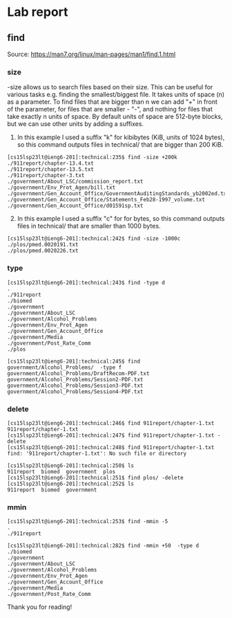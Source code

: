# Lab report
## find  
Source: https://man7.org/linux/man-pages/man1/find.1.html  

### size
-size allows us to search files based on their size. This can be useful for various tasks e.g. finding the smallest/biggest file. It takes units of space (n) as a parameter. To find files that are bigger than n we can add "+" in front of the parameter, for files that are smaller - "-", and nothing for files that take exactly n units of space. By default units of space are 512-byte blocks, but we can use other units by adding a suffixes.  
1. In this example I used a suffix "k" for kibibytes (KiB, units of 1024 bytes), so this command outputs files in technical/ that are bigger than 200 KiB.  
```
[cs15lsp23lt@ieng6-201]:technical:235$ find -size +200k
./911report/chapter-13.4.txt
./911report/chapter-13.5.txt
./911report/chapter-3.txt
./government/About_LSC/commission_report.txt
./government/Env_Prot_Agen/bill.txt
./government/Gen_Account_Office/GovernmentAuditingStandards_yb2002ed.txt
./government/Gen_Account_Office/Statements_Feb28-1997_volume.txt
./government/Gen_Account_Office/d01591sp.txt
```
2. In this example I used a suffix "c" for for bytes, so this command outputs files in technical/ that are smaller than 1000 bytes.
```
[cs15lsp23lt@ieng6-201]:technical:242$ find -size -1000c
./plos/pmed.0020191.txt
./plos/pmed.0020226.txt
```  

### type  
```
[cs15lsp23lt@ieng6-201]:technical:243$ find -type d
.
./911report
./biomed
./government
./government/About_LSC
./government/Alcohol_Problems
./government/Env_Prot_Agen
./government/Gen_Account_Office
./government/Media
./government/Post_Rate_Comm
./plos
```
```
[cs15lsp23lt@ieng6-201]:technical:245$ find government/Alcohol_Problems/  -type f       
government/Alcohol_Problems/DraftRecom-PDF.txt
government/Alcohol_Problems/Session2-PDF.txt
government/Alcohol_Problems/Session3-PDF.txt
government/Alcohol_Problems/Session4-PDF.txt
```  

### delete 
```
[cs15lsp23lt@ieng6-201]:technical:246$ find 911report/chapter-1.txt        
911report/chapter-1.txt
[cs15lsp23lt@ieng6-201]:technical:247$ find 911report/chapter-1.txt -delete
[cs15lsp23lt@ieng6-201]:technical:248$ find 911report/chapter-1.txt
find: '911report/chapter-1.txt': No such file or directory
```  
```
[cs15lsp23lt@ieng6-201]:technical:250$ ls 
911report  biomed  government  plos
[cs15lsp23lt@ieng6-201]:technical:251$ find plos/ -delete
[cs15lsp23lt@ieng6-201]:technical:252$ ls
911report  biomed  government
```  

### mmin
```
[cs15lsp23lt@ieng6-201]:technical:253$ find -mmin -5 
.
./911report
```
```
[cs15lsp23lt@ieng6-201]:technical:282$ find -mmin +50  -type d
./biomed
./government
./government/About_LSC
./government/Alcohol_Problems
./government/Env_Prot_Agen
./government/Gen_Account_Office
./government/Media
./government/Post_Rate_Comm
```  
Thank you for reading!

